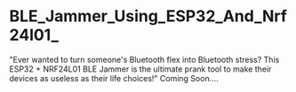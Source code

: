 # BLE_Jammer_Using_ESP32_And_Nrf24l01_
"Ever wanted to turn someone's Bluetooth flex into Bluetooth stress? This ESP32 + NRF24L01 BLE Jammer is the ultimate prank tool to make their devices as useless as their life choices!"
Coming Soon....
